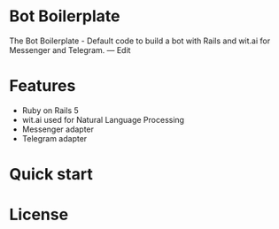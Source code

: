 # Bot Boilerplate
The Bot Boilerplate - Default code to build a bot with Rails and wit.ai for Messenger and Telegram. — Edit

# Features

* Ruby on Rails 5
* wit.ai used for Natural Language Processing
* Messenger adapter
* Telegram adapter

# Quick start

# License


